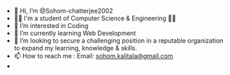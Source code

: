 - 👋 Hi, I’m @Sohom-chatterjee2002
- 👨‍🎓 I'm a student of Computer Science & Engineering	🧑‍💻
- 👀 I’m interested in Coding
- 🌱 I’m currently learning Web Development
- 💞️ I’m looking to secure a challenging position in a reputable organization to expand my learning, knowledge & skills.
- 📫 How to reach me : Email: sohom.kalitala@gmail.com
- 

<!---
Sohom-chatterjee2002/Sohom-chatterjee2002 is a ✨ special ✨ repository because its `README.md` (this file) appears on your GitHub profile.
You can click the Preview link to take a look at your changes.
--->
